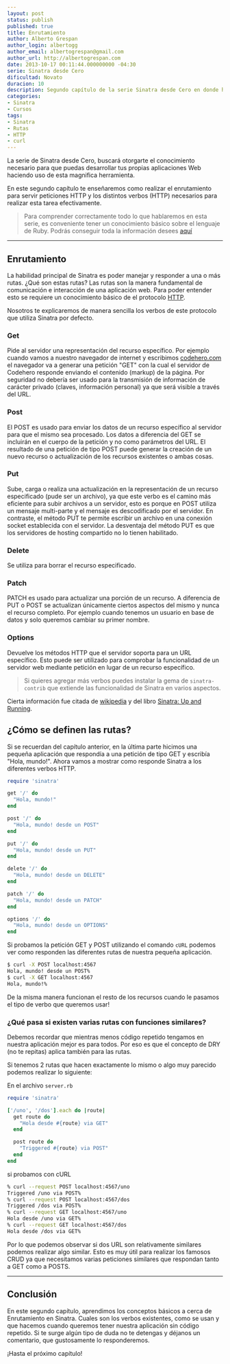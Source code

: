```yaml
---
layout: post
status: publish
published: true
title: Enrutamiento
author: Alberto Grespan
author_login: albertogg
author_email: albertogrespan@gmail.com
author_url: http://albertogrespan.com
date: 2013-10-17 00:11:44.000000000 -04:30
serie: Sinatra desde Cero
dificultad: Novato
duracion: 10
description: Segundo capítulo de la serie Sinatra desde Cero en donde hablamos sobre enrutamiento y verbos http que representan la estructura principal de la aplicación.
categories:
- Sinatra
- Cursos
tags:
- Sinatra
- Rutas
- HTTP
- curl
---
```

<p>La serie de Sinatra desde Cero, buscará otorgarte el conocimiento necesario para que puedas desarrollar tus propias aplicaciones Web haciendo uso de esta magnifica herramienta.</p>

<p>En este segundo capítulo te enseñaremos como realizar el enrutamiento para servir peticiones HTTP y los distintos verbos (HTTP) necesarios para realizar esta tarea efectivamente.</p>

<blockquote>
  <p>Para comprender correctamente todo lo que hablaremos en esta serie, es conveniente tener un conocimiento básico sobre el lenguaje de Ruby. Podrás conseguir toda la información desees <a href="http://codehero.co/category/tutoriales/ruby/">aquí</a></p>
</blockquote>

<hr />

<h2>Enrutamiento</h2>

<p>La habilidad principal de Sinatra es poder manejar y responder a una o más rutas. ¿Qué son estas rutas? Las rutas son la manera fundamental de comunicación e interacción de una aplicación web. Para poder entender esto se requiere un conocimiento básico de el protocolo <a href="http://es.wikipedia.org/wiki/Hypertext_Transfer_Protocol">HTTP</a>.</p>

<p>Nosotros te explicaremos de manera sencilla los verbos de este protocolo que utiliza Sinatra por defecto.</p>

<h3>Get</h3>

<p>Pide al servidor una representación del recurso específico. Por ejemplo cuando vamos a nuestro navegador de internet y escribimos <a href="http://codehero.com">codehero.com</a> el navegador va a generar una petición "GET" con la cual el servidor de Codehero responde enviando el contenido (markup) de la página. Por seguridad no debería ser usado para la transmisión de información de carácter privado (claves, información personal) ya que será visible a través del URL.</p>

<h3>Post</h3>

<p>El POST es usado para enviar los datos de un recurso específico al servidor para que el mismo sea procesado. Los datos a diferencia del GET se incluirán en el cuerpo de la petición y no como parámetros del URL. El resultado de una petición de tipo POST puede generar la creación de un nuevo recurso o actualización de los recursos existentes o ambas cosas.</p>

<h3>Put</h3>

<p>Sube, carga o realiza una actualización en la representación de un recurso especificado (pude ser un archivo), ya que este verbo es el camino más eficiente para subir archivos a un servidor, esto es porque en POST utiliza un mensaje multi-parte y el mensaje es descodificado por el servidor. En contraste, el método PUT te permite escribir un archivo en una conexión socket establecida con el servidor. La desventaja del método PUT es que los servidores de hosting compartido no lo tienen habilitado.</p>

<h3>Delete</h3>

<p>Se utiliza para borrar el recurso especificado.</p>

<h3>Patch</h3>

<p>PATCH es usado para actualizar una porción de un recurso. A diferencia de PUT o POST se actualizan únicamente ciertos aspectos del mismo y nunca el recurso completo. Por ejemplo cuando tenemos un usuario en base de datos y solo queremos cambiar su primer nombre.</p>

<h3>Options</h3>

<p>Devuelve los métodos HTTP que el servidor soporta para un URL específico. Esto puede ser utilizado para comprobar la funcionalidad de un servidor web mediante petición en lugar de un recurso específico.</p>

<blockquote>
  <p>Si quieres agregar más verbos puedes instalar la gema de <code>sinatra-contrib</code> que extiende las funcionalidad de Sinatra en varios aspectos.</p>
</blockquote>

<p>Cierta información fue citada de <a href="http://es.wikipedia.org/wiki/Hypertext_Transfer_Protocol">wikipedia</a> y del libro <a href="http://shop.oreilly.com/product/0636920019664.do?sortby=publicationDate">Sinatra: Up and Running</a>.</p>

<h2>¿Cómo se definen las rutas?</h2>

<p>Si se recuerdan del capítulo anterior, en la última parte hicimos una pequeña aplicación que respondía a una petición de tipo GET y escribía "Hola, mundo!". Ahora vamos a mostrar como responde Sinatra a los diferentes verbos HTTP.</p>

```ruby
require 'sinatra'

get '/' do
  "Hola, mundo!"
end

post '/' do
  "Hola, mundo! desde un POST"
end

put '/' do
  "Hola, mundo! desde un PUT"
end

delete '/' do
  "Hola, mundo! desde un DELETE"
end

patch '/' do
  "Hola, mundo! desde un PATCH"
end

options '/' do
  "Hola, mundo! desde un OPTIONS"
end
```

<p>Si probamos la petición GET y POST utilizando el comando <code>cURL</code> podemos ver como responden las diferentes rutas de nuestra pequeña aplicación.</p>

```sh
$ curl -X POST localhost:4567
Hola, mundo! desde un POST%
$ curl -X GET localhost:4567
Hola, mundo!%
```

<p>De la misma manera funcionan el resto de los recursos cuando le pasamos el tipo de verbo que queremos usar!</p>

<h3>¿Qué pasa si existen varias rutas con funciones similares?</h3>

<p>Debemos recordar que mientras menos código repetido tengamos en nuestra aplicación mejor es para todos. Por eso es que el concepto de DRY (no te repitas) aplica también para las rutas.</p>

<p>Si tenemos 2 rutas que hacen exactamente lo mismo o algo muy parecido podemos realizar lo siguiente:</p>

<p>En el archivo <code>server.rb</code></p>

```ruby
require 'sinatra'

['/uno', '/dos'].each do |route|
  get route do
    "Hola desde #{route} via GET"
  end

  post route do
    "Triggered #{route} via POST"
  end
end
```

<p>si probamos con cURL</p>

```sh
% curl --request POST localhost:4567/uno
Triggered /uno via POST%
% curl --request POST localhost:4567/dos
Triggered /dos via POST%
% curl --request GET localhost:4567/uno
Hola desde /uno via GET%
% curl --request GET localhost:4567/dos
Hola desde /dos via GET%
```

<p>Por lo que podemos observar si dos URL son relativamente similares podemos realizar algo similar. Esto es muy útil para realizar los famosos CRUD ya que necesitamos varias peticiones similares que respondan tanto a GET como a POSTS.</p>

<hr />

<h2>Conclusión</h2>

<p>En este segundo capítulo, aprendimos los conceptos básicos a cerca de Enrutamiento en Sinatra. Cuales son los verbos existentes, como se usan y que hacemos cuando queremos tener nuestra aplicación sin código repetido. Si te surge algún tipo de duda no te detengas y déjanos un comentario, que gustosamente lo responderemos.</p>

<p>¡Hasta el próximo capítulo!</p>
